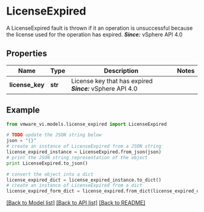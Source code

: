 # LicenseExpired

A LicenseExpired fault is thrown if it an operation is unsuccessful because the license used for the operation has expired.  ***Since:*** vSphere API 4.0 

## Properties
Name | Type | Description | Notes
------------ | ------------- | ------------- | -------------
**license_key** | **str** | License key that has expired  ***Since:*** vSphere API 4.0  | 

## Example

```python
from vmware_vi.models.license_expired import LicenseExpired

# TODO update the JSON string below
json = "{}"
# create an instance of LicenseExpired from a JSON string
license_expired_instance = LicenseExpired.from_json(json)
# print the JSON string representation of the object
print LicenseExpired.to_json()

# convert the object into a dict
license_expired_dict = license_expired_instance.to_dict()
# create an instance of LicenseExpired from a dict
license_expired_form_dict = license_expired.from_dict(license_expired_dict)
```
[[Back to Model list]](../README.md#documentation-for-models) [[Back to API list]](../README.md#documentation-for-api-endpoints) [[Back to README]](../README.md)


